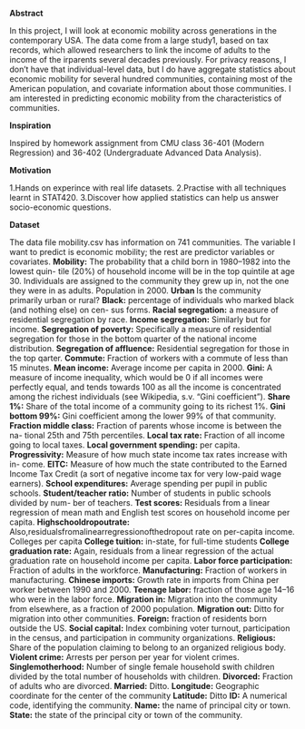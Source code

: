 <b>Abstract</b>

In this project, I will look at economic mobility across generations in the contemporary USA. The data come from a large study1, based on tax records, which allowed researchers to link the income of adults to the income of the irparents several decades previously. For privacy reasons, I don’t have that individual-level data, but I do have aggregate statistics about economic mobility for several hundred communities, containing most of the American population, and covariate information about those communities. I am interested in predicting economic mobility from the characteristics of communities.

<b>Inspiration</b>

Inspired by homework assignment from CMU class 36-401 (Modern Regression) and 36-402 (Undergraduate Advanced Data Analysis).

<b>Motivation</b>

1.Hands on experince with real life datasets. 2.Practise with all techniques learnt in STAT420. 3.Discover how applied statistics can help us answer socio-economic questions.

<b>Dataset</b>

The data file mobility.csv has information on 741 communities. The variable I want to predict is economic mobility; the rest are predictor variables or covariates.
<b>Mobility:</b> The probability that a child born in 1980–1982 into the lowest quin- tile (20%) of household income will be in the top quintile at age 30. Individuals are assigned to the community they grew up in, not the one they were in as adults.
Population in 2000.
<b>Urban </b> Is the community primarily urban or rural?
<b>Black:</b> percentage of individuals who marked black (and nothing else) on cen- sus forms.
<b>Racial segregation:</b> a measure of residential segregation by race.
<b>Income segregation:</b> Similarly but for income.
<b>Segregation of poverty:</b> Specifically a measure of residential segregation for those in the bottom quarter of the national income distribution.
<b>Segregation of affluence:</b> Residential segregation for those in the top qarter.
<b>Commute:</b> Fraction of workers with a commute of less than 15 minutes.
<b>Mean income:</b> Average income per capita in 2000.
<b>Gini:</b> A measure of income inequality, which would be 0 if all incomes were perfectly equal, and tends towards 100 as all the income is concentrated among the richest individuals (see Wikipedia, s.v. “Gini coefficient”).
<b>Share 1%:</b> Share of the total income of a community going to its richest 1%.
<b>Gini bottom 99%:</b> Gini coefficient among the lower 99% of that community.
<b>Fraction middle class:</b> Fraction of parents whose income is between the na- tional 25th and 75th percentiles.
<b>Local tax rate:</b> Fraction of all income going to local taxes.
<b>Local government spending:</b> per capita.
<b>Progressivity:</b> Measure of how much state income tax rates increase with in- come.
<b>EITC:</b> Measure of how much the state contributed to the Earned Income Tax Credit (a sort of negative income tax for very low-paid wage earners).
<b>School expenditures:</b> Average spending per pupil in public schools.
<b>Student/teacher ratio:</b> Number of students in public schools divided by num- ber of teachers.
<b>Test scores:</b> Residuals from a linear regression of mean math and English test scores on household income per capita.
<b>Highschooldropoutrate:</b> Also,residualsfromalinearregressionofthedropout rate on per-capita income.
Colleges per capita
<b>College tuition:</b> in-state, for full-time students
<b>College graduation rate:</b> Again, residuals from a linear regression of the actual graduation rate on household income per capita.
<b>Labor force participation:</b> Fraction of adults in the workforce.
<b>Manufacturing:</b> Fraction of workers in manufacturing.
<b>Chinese imports:</b> Growth rate in imports from China per worker between 1990 and 2000.
<b>Teenage labor:</b> fraction of those age 14–16 who were in the labor force.
<b>Migration in:</b> Migration into the community from elsewhere, as a fraction of 2000 population.
<b>Migration out:</b> Ditto for migration into other communities.
<b>Foreign:</b> fraction of residents born outside the US.
<b>Social capital:</b> Index combining voter turnout, participation in the census, and participation in community organizations.
<b>Religious:</b> Share of the population claiming to belong to an organized religious body.
<b>Violent crime:</b> Arrests per person per year for violent crimes.
<b>Singlemotherhood:</b> Number of single female household swith children divided by the total number of households with children.
<b>Divorced:</b> Fraction of adults who are divorced.
<b>Married:</b> Ditto.
<b>Longitude:</b> Geographic coordinate for the center of the community
<b>Latitude:</b> Ditto
<b>ID:</b> A numerical code, identifying the community.
<b>Name:</b> the name of principal city or town.
<b>State:</b> the state of the principal city or town of the community.
